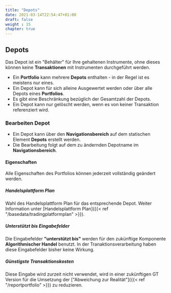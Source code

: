 ```yaml
---
title: "Depots"
date: 2021-03-14T22:54:47+01:00
draft: false
weight : 15
chapter: true
---
```

## Depots
Das Depot ist ein "Behälter" für Ihre gehaltenen Instrumente, ohne dieses können keine **Transaktionen** mit Instrumenten durchgeführt werden.
+ Ein **Portfolio** kann mehrere **Depots** enthalten - in der Regel ist es meistens nur eines.
+ Ein Depot kann für sich alleine Ausgewertet werden oder über alle Depots eines **Portfolios**.
+ Es gibt eine Beschränkung bezüglich der Gesamtzahl der Depots.
+ Ein Depot kann nur gelöscht werden, wenn es von keiner Transaktion referenziert wird.

### Bearbeiten Depot
+ Ein Depot kann über den **Navigationsbereich** auf dem statischen Element **Depots** erstellt werden. 
+ Die Bearbeitung folgt auf dem zu ändernden Depotname im **Navigationsbereich**.

#### Eigenschaften
Alle Eigenschaften des Portfolios können jederzeit vollständig geändert werden.

##### Handelsplattform Plan
Wahl des Handelsplattform Plan für das entsprechende Depot. Weiter Information unter [Handelsplattform Plan]({{< ref "/basedata/tradingplatformplan" >}}).

##### Unterstützt bis Eingabefelder
Die Eingabefelder **"unterstützt bis"** werden für den zukünftige Komponente **Algorithmischer Handel** benutzt. In der Tranaktionsverarbeitung haben diese Eingabefelder bisher keine Wirkung.

##### Günstigste Transaktionskosten
Diese Eingabe wird zurzeit nicht verwendet, wird in einer zukünftigen GT Version für die Umsetzung der ["Abweichung zur Realität"]({{< ref "/reportportfolio" >}}) zu reduzieren.